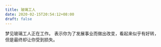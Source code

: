 ```yaml
---
title: 玻璃工人
date: 2020-02-15T20:54:12+08:00
draft: false
---
```


梦见玻璃工人正在工作。
表示你为了发展事业而做出改变，看起来似乎有好转，但是最终却让你受到损失。

